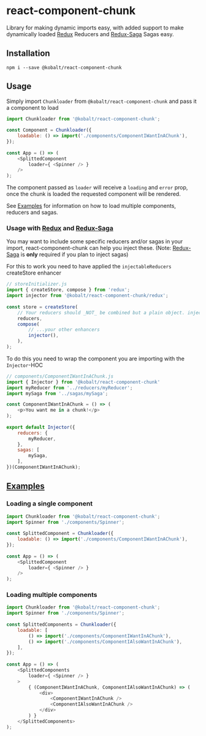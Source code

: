# react-component-chunk

Library for making dynamic imports easy, with added support to make dynamically loaded [Redux](https://github.com/reactjs/redux/) Reducers and [Redux-Saga](https://github.com/redux-saga/redux-saga) Sagas easy. 

## Installation

```
npm i --save @kobalt/react-component-chunk
```

## Usage

Simply import `Chunkloader` from `@kobalt/react-component-chunk` and pass it a component to load

```js
import Chunkloader from '@kobalt/react-component-chunk';
  
const Component = Chunkloader({
    loadable: () => import('./components/ComponentIWantInAChunk'),
});
  
const App = () => (
    <SplittedComponent
        loader={ <Spinner /> }
    />
);
```

The component passed as `loader` will receive a `loading` and `error` prop, once the chunk is loaded the requested component will be rendered.

See [Examples](#examples) for information on how to load multiple components, reducers and sagas.

### Usage with [Redux](https://github.com/reactjs/redux/) and [Redux-Saga](https://github.com/redux-saga/redux-saga)

You may want to include some specific reducers and/or sagas in your import, react-component-chunk can help you inject these.
(Note: [Redux-Saga](https://github.com/redux-saga/redux-saga) is **only** required if you plan to inject sagas)

For this to work you need to have applied the `injectableReducers` createStore enhancer

```js
// storeInitializer.js
import { createStore, compose } from 'redux';
import injector from '@kobalt/react-component-chunk/redux';
  
const store = createStore(
    // Your reducers should _NOT_ be combined but a plain object. injectableReducers will do this for you.
    reducers,
    compose(
        // ...your other enhancers
        injector(),
    ),
);

```

To do this you need to wrap the component you are importing with the `Injector`-HOC

```js
// components/ComponentIWantInAChunk.js
import { Injector } from '@kobalt/react-component-chunk'
import myReducer from '../reducers/myReducer';
import mySaga from '../sagas/mySaga';

const ComponentIWantInAChunk = () => (
    <p>You want me in a chunk!</p>
);
  
export default Injector({
    reducers: {
        myReducer,
    },
    sagas: [
        mySaga,
    ],
})(ComponentIWantInAChunk);
```

## [Examples](#examples)

### Loading a single component

```js
import Chunkloader from '@kobalt/react-component-chunk';
import Spinner from './components/Spinner';
  
const SplittedComponent = Chunkloader({
    loadable: () => import('./components/ComponentIWantInAChunk'),
});
  
const App = () => (
    <SplittedComponent
        loader={ <Spinner /> }
    />
);
```

### Loading multiple components

```js
import Chunkloader from '@kobalt/react-component-chunk';
import Spinner from './components/Spinner';
  
const SplittedComponents = Chunkloader({
    loadable: [
        () => import('./components/ComponentIWantInAChunk'),
        () => import('./components/ComponentIAlsoWantInAChunk'),
    ],
});
  
const App = () => (
    <SplittedComponents
        loader={ <Spinner /> }
    >
        { (ComponentIWantInAChunk, ComponentIAlsoWantInAChunk) => (
            <div>
                <ComponentIWantInAChunk />
                <ComponentIAlsoWantInAChunk />
            </div>
        ) }
    </SplittedComponents>
);
```
